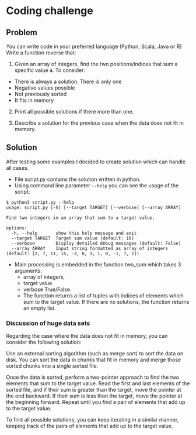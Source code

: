 # Coding challenge

## Problem

You can write code in your preferred language (Python, Scala, Java or R) Write a function reverse that:

1. Given an array of integers, find the two positions/indices that sum a specific value a. To consider:
  * There is always a solution. There is only one
  * Negative values possible
  * Not previously sorted
  * It fits in memory

2. Print all possible solutions if there more than one.

3. Describe a solution for the previous case when the data does not fit in memory.

## Solution

After testing some examples I decided to create solution which can handle all cases.
* File script.py contains the solution written in python.
* Using command line parameter `--help` you can see the usage of the script:
```
$ python3 script.py --help
usage: script.py [-h] [--target TARGET] [--verbose] [--array ARRAY]

Find two integers in an array that sum to a target value.

options:
  -h, --help       show this help message and exit
  --target TARGET  Target sum value (default: 10)
  --verbose        Display detailed debug messages (default: False)
  --array ARRAY    Input string formatted as array of integers (default: [2, 7, 11, 15, -3, 8, 3, 1, 0, -1, 7, 2])
```
* Main processing is embedded in the function two_sum which takes 3 arguments:
  * array of integers,
  * target value
  * verbose True/False.
  * The function returns a list of tuples with indices of elements which sum to the target value. If there are no solutions, the function returns an empty list.

### Discussion of huge data sets
Regarding the case where the data does not fit in memory, you can consider the following solution:

Use an external sorting algorithm (such as merge sort) to sort the data on disk. You can sort the data in chunks that fit in memory and merge those sorted chunks into a single sorted file.

Once the data is sorted, perform a two-pointer approach to find the two elements that sum to the target value. Read the first and last elements of the sorted file, and if their sum is greater than the target, move the pointer at the end backward. If their sum is less than the target, move the pointer at the beginning forward. Repeat until you find a pair of elements that add up to the target value.

To find all possible solutions, you can keep iterating in a similar manner, keeping track of the pairs of elements that add up to the target value.


